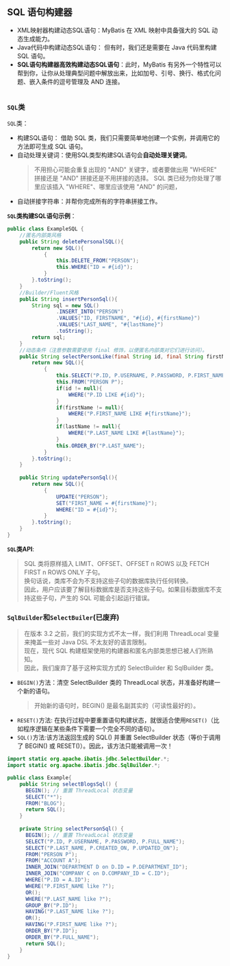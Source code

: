 ## SQL 语句构建器  
- XML映射器构建动态SQL语句：MyBatis 在 XML 映射中具备强大的 SQL 动态生成能力。  
- Java代码中构建动态SQL语句： 但有时，我们还是需要在 Java 代码里构建 SQL 语句。  
- **SQL语句构建器高效构建动态SQL语句**：此时，MyBatis 有另外一个特性可以帮到你，让你从处理典型问题中解放出来，比如加号、引号、换行、格式化问题、嵌入条件的逗号管理及 AND 连接。  
```java
```
### `SQL`类  
`SQL`类： 
- 构建SQL语句： 借助 SQL 类，我们只需要简单地创建一个实例，并调用它的方法即可生成 SQL 语句。  
- 自动处理关键词：使用SQL类型构建SQL语句会**自动处理关键词**。  
    > 不用担心可能会重复出现的 "AND" 关键字，或者要做出用 "WHERE" 拼接还是 "AND" 拼接还是不用拼接的选择。 
    > SQL 类已经为你处理了哪里应该插入 "WHERE"、哪里应该使用 "AND" 的问题，
- 自动拼接字符串：并帮你完成所有的字符串拼接工作。  

**`SQL`类构建SQL语句示例**：  
```java
public class ExampleSQL {
    //匿名内部类风格
    public String deletePersonalSQL(){
        return new SQL(){
            {
                this.DELETE_FROM("PERSON");
                this.WHERE("ID = #{id}");
            }
        }.toString();
    }
    //Builder/Fluent风格
    public String insertPersonSql(){
        String sql = new SQL()
                .INSERT_INTO("PERSON")
                .VALUES("ID, FIRSTNAME", "#{id}, #{firstName}")
                .VALUES("LAST_NAME", "#{lastName}")
                .toString();
        return sql;
    }
    //动态条件（注意参数需要使用 final 修饰，以便匿名内部类对它们进行访问）。
    public String selectPersonLike(final String id, final String firstName, final String lastName){
        return new SQL(){
            {
                this.SELECT("P.ID, P.USERNAME, P.PASSWORD, P.FIRST_NAME, P.LAST_NAME");
                this.FROM("PERSON P");
                if(id != null){
                    WHERE("P.ID LIKE #{id}");
                }
                if(firstName != null){
                    WHERE("P.FIRST_NAME LIKE #{firstName}");
                }
                if(lastName != null){
                    WHERE("P.LAST_NAME LIKE #{lastName}");
                }
                this.ORDER_BY("P.LAST_NAME");
            }
        }.toString();
    }
    
    public String updatePersonSql(){
        return new SQL(){
            {
                UPDATE("PERSON");
                SET("FIRST_NAME = #{firstName}");
                WHERE("ID = #{id}");
            }
        }.toString();
    }
}
```

**`SQL`类API**: 
> SQL 类将原样插入 LIMIT、OFFSET、OFFSET n ROWS 以及 FETCH FIRST n ROWS ONLY 子句。  
> 换句话说，类库不会为不支持这些子句的数据库执行任何转换。   
> 因此，用户应该要了解目标数据库是否支持这些子句。如果目标数据库不支持这些子句，产生的 SQL 可能会引起运行错误。

### `SqlBuilder`和`SelectBuiler`(已废弃)
> 在版本 3.2 之前，我们的实现方式不太一样，我们利用 ThreadLocal 变量来掩盖一些对 Java DSL 不太友好的语言限制。  
> 现在，现代 SQL 构建框架使用的构建器和匿名内部类思想已被人们所熟知。  
> 因此，我们废弃了基于这种实现方式的 SelectBuilder 和 SqlBuilder 类。  
- `BEGIN()`方法：清空 SelectBuilder 类的 ThreadLocal 状态，并准备好构建一个新的语句。  
    > 开始新的语句时，BEGIN() 是最名副其实的（可读性最好的）。  
- `RESET()`方法: 在执行过程中要重置语句构建状态，就很适合使用`RESET()`（比如程序逻辑在某些条件下需要一个完全不同的语句）。  
- `SQL()`方法:该方法返回生成的 SQL() 并重置 SelectBuilder 状态（等价于调用了 BEGIN() 或 RESET()）。因此，该方法只能被调用一次！  

```java
import static org.apache.ibatis.jdbc.SelectBuilder.*;
import static org.apache.ibatis.jdbc.SqlBuilder.*;

public class Example{
    public String selectBlogsSql() {
      BEGIN(); // 重置 ThreadLocal 状态变量
      SELECT("*");
      FROM("BLOG");
      return SQL();
    }
    
    private String selectPersonSql() {
      BEGIN(); // 重置 ThreadLocal 状态变量
      SELECT("P.ID, P.USERNAME, P.PASSWORD, P.FULL_NAME");
      SELECT("P.LAST_NAME, P.CREATED_ON, P.UPDATED_ON");
      FROM("PERSON P");
      FROM("ACCOUNT A");
      INNER_JOIN("DEPARTMENT D on D.ID = P.DEPARTMENT_ID");
      INNER_JOIN("COMPANY C on D.COMPANY_ID = C.ID");
      WHERE("P.ID = A.ID");
      WHERE("P.FIRST_NAME like ?");
      OR();
      WHERE("P.LAST_NAME like ?");
      GROUP_BY("P.ID");
      HAVING("P.LAST_NAME like ?");
      OR();
      HAVING("P.FIRST_NAME like ?");
      ORDER_BY("P.ID");
      ORDER_BY("P.FULL_NAME");
      return SQL();
    }
}
```

